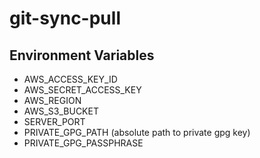 # git-sync-pull

## Environment Variables
* AWS_ACCESS_KEY_ID
* AWS_SECRET_ACCESS_KEY
* AWS_REGION
* AWS_S3_BUCKET
* SERVER_PORT
* PRIVATE_GPG_PATH (absolute path to private gpg key)
* PRIVATE_GPG_PASSPHRASE